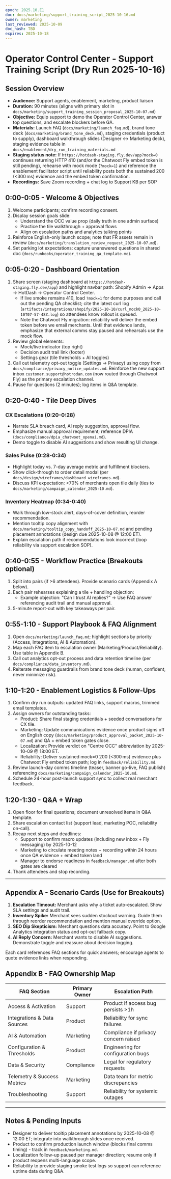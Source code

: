 ```yaml
---
epoch: 2025.10.E1
doc: docs/marketing/support_training_script_2025-10-16.md
owner: marketing
last_reviewed: 2025-10-09
doc_hash: TBD
expires: 2025-10-18
---
```

# Operator Control Center - Support Training Script (Dry Run 2025-10-16)

## Session Overview
- **Audience:** Support agents, enablement, marketing, product liaison
- **Duration:** 90 minutes (aligns with primary slot in `docs/marketing/support_training_session_proposal_2025-10-07.md`)
- **Objective:** Equip support to demo the Operator Control Center, answer top questions, and escalate blockers before GA.
- **Materials:** Launch FAQ (`docs/marketing/launch_faq.md`), brand tone deck (`docs/marketing/brand_tone_deck.md`), staging credentials (product to supply), dashboard walkthrough slides (Designer <-> Marketing deck), staging evidence table in `docs/enablement/dry_run_training_materials.md`
- **Staging status note:** If `https://hotdash-staging.fly.dev/app?mock=0` continues returning HTTP 410 (and/or the Chatwoot Fly embed token is still pending), rehearse with mock mode (`?mock=1`) and reference the enablement facilitator script until reliability posts both the sustained 200 (<300 ms) evidence and the embed token confirmation.
- **Recordings:** Save Zoom recording + chat log to Support KB per SOP

## 0:00-0:05 - Welcome & Objectives
1. Welcome participants; confirm recording consent.
2. Display session goals slide:
   - Understand the OCC value prop (daily truth in one admin surface)
   - Practice the tile walkthrough + approval flows
   - Align on escalation paths and analytics talking points
3. Reinforce English-only launch scope; note that FR assets remain in review (`docs/marketing/translation_review_request_2025-10-07.md`).
4. Set parking lot expectations: capture unanswered questions in shared doc (`docs/runbooks/operator_training_qa_template.md`).

## 0:05-0:20 - Dashboard Orientation
1. Share screen (staging dashboard at `https://hotdash-staging.fly.dev/app`) and highlight navbar path: Shopify Admin -> Apps -> HotDash -> Operator Control Center.
   - If live smoke remains 410, load `?mock=1` for demo purposes and call out the pending QA checklist; cite the latest curl log (`artifacts/integrations/shopify/2025-10-10/curl_mock0_2025-10-10T07-57-48Z.log`) so attendees know rollout is queued.
   - Note the Chatwoot Fly migration: reliability will deliver the embed token before we email merchants. Until that evidence lands, emphasize that external comms stay paused and rehearsals use the mock flow.
2. Review global elements:
   - Mock/live indicator (top right)
   - Decision audit trail link (footer)
   - Settings gear (tile thresholds + AI toggles)
3. Call out telemetry opt-out toggle (Settings -> Privacy) using copy from `docs/compliance/privacy_notice_updates.md`. Reinforce the new support inbox `customer.support@hotrodan.com` (now routed through Chatwoot Fly) as the primary escalation channel.
4. Pause for questions (2 minutes); log items in Q&A template.

## 0:20-0:40 - Tile Deep Dives
### CX Escalations (0:20-0:28)
- Narrate SLA breach card, AI reply suggestion, approval flow.
- Emphasize manual approval requirement; reference DPIA (`docs/compliance/dpia_chatwoot_openai.md`).
- Demo toggle to disable AI suggestions and show resulting UI change.

### Sales Pulse (0:28-0:34)
- Highlight today vs. 7-day average metric and fulfillment blockers.
- Show click-through to order detail modal (per `docs/design/wireframes/dashboard_wireframes.md`).
- Discuss KPI expectation: >70% of merchants open tile daily (ties to `docs/marketing/campaign_calendar_2025-10.md`).

### Inventory Heatmap (0:34-0:40)
- Walk through low-stock alert, days-of-cover definition, reorder recommendation.
- Mention tooltip copy alignment with `docs/marketing/tooltip_copy_handoff_2025-10-07.md` and pending placement annotations (design due 2025-10-08 @ 12:00 ET).
- Explain escalation path if recommendations look incorrect (loop reliability via support escalation SOP).

## 0:40-0:55 - Workflow Practice (Breakouts optional)
1. Split into pairs (if >6 attendees). Provide scenario cards (Appendix A below).
2. Each pair rehearses explaining a tile + handling objection:
   - Example objection: "Can I trust AI replies?" -> Use FAQ answer referencing audit trail and manual approval.
3. 5-minute report-out with key takeaways per pair.

## 0:55-1:10 - Support Playbook & FAQ Alignment
1. Open `docs/marketing/launch_faq.md`; highlight sections by priority (Access, Integrations, AI & Automation).
2. Map each FAQ item to escalation owner (Marketing/Product/Reliability). Use table in Appendix B.
3. Call out analytics opt-out process and data retention timeline (per `docs/compliance/data_inventory.md`).
4. Reiterate messaging guardrails from brand tone deck (human, confident, never minimize risk).

## 1:10-1:20 - Enablement Logistics & Follow-Ups
1. Confirm dry run outputs: updated FAQ links, support macros, trimmed email templates.
2. Assign owners for outstanding tasks:
   - Product: Share final staging credentials + seeded conversations for CX tile.
   - Marketing: Update communications evidence once product signs off on English copy (`docs/marketing/product_approval_packet_2025-10-07.md`) and QA + embed token gates close.
   - Localization: Provide verdict on "Centre OCC" abbreviation by 2025-10-09 @ 18:00 ET.
   - Reliability: Deliver sustained mock=0 200 (<300 ms) evidence plus Chatwoot Fly embed token path; log in `feedback/reliability.md`.
3. Review launch-day comms timeline (teaser, banner go-live, FAQ publish) referencing `docs/marketing/campaign_calendar_2025-10.md`.
4. Schedule 24-hour post-launch support sync to collect real merchant feedback.

## 1:20-1:30 - Q&A + Wrap
1. Open floor for final questions; document unresolved items in Q&A template.
2. Share escalation contact list (support lead, marketing POC, reliability on-call).
3. Recap next steps and deadlines:
   - Support to confirm macro updates (including new inbox + Fly messaging) by 2025-10-12
   - Marketing to circulate meeting notes + recording within 24 hours once QA evidence + embed token land
   - Manager to endorse readiness in `feedback/manager.md` after both gates are cleared
4. Thank attendees and stop recording.

---

## Appendix A - Scenario Cards (Use for Breakouts)
1. **Escalation Timeout:** Merchant asks why a ticket auto-escalated. Show SLA settings and audit trail.
2. **Inventory Spike:** Merchant sees sudden stockout warning. Guide them through reorder recommendation and mention manual override option.
3. **SEO Dip Skepticism:** Merchant questions data accuracy. Point to Google Analytics integration status and opt-out fallback copy.
4. **AI Reply Concern:** Merchant wants to disable AI suggestions. Demonstrate toggle and reassure about decision logging.

Each card references FAQ sections for quick answers; encourage agents to quote evidence links when responding.

## Appendix B - FAQ Ownership Map
| FAQ Section | Primary Owner | Escalation Path |
|-------------|---------------|-----------------|
| Access & Activation | Support | Product if access bug persists >1h |
| Integrations & Data Sources | Product | Reliability for sync failures |
| AI & Automation | Marketing | Compliance if privacy concern raised |
| Configuration & Thresholds | Product | Engineering for configuration bugs |
| Data & Security | Compliance | Legal for regulatory requests |
| Telemetry & Success Metrics | Marketing | Data team for metric discrepancies |
| Troubleshooting | Support | Reliability for systemic outages |

---

## Notes & Pending Inputs
- Designer to deliver tooltip placement annotations by 2025-10-08 @ 12:00 ET; integrate into walkthrough slides once received.
- Product to confirm production launch window (blocks final comms timing) - track in `feedback/marketing.md`.
- Localization follow-up paused per manager direction; resume only if product reopens multi-language scope.
- Reliability to provide staging smoke test logs so support can reference uptime data during Q&A.
